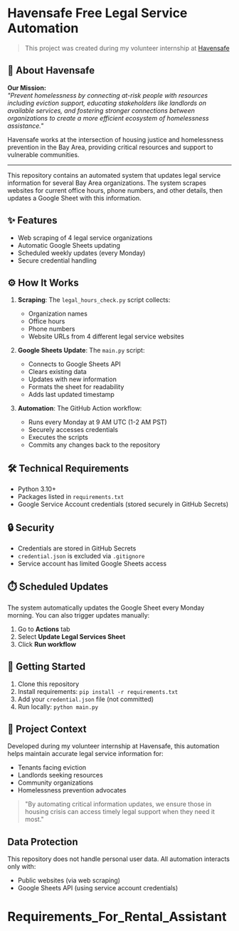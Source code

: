 # Havensafe Free Legal Service Automation

> This project was created during my volunteer internship at [Havensafe](https://havensafe.org)

## 🏢 About Havensafe
**Our Mission:**  
*"Prevent homelessness by connecting at-risk people with resources including eviction support, educating stakeholders like landlords on available services, and fostering stronger connections between organizations to create a more efficient ecosystem of homelessness assistance."*

Havensafe works at the intersection of housing justice and homelessness prevention in the Bay Area, providing critical resources and support to vulnerable communities.

---

This repository contains an automated system that updates legal service information for several Bay Area organizations. The system scrapes websites for current office hours, phone numbers, and other details, then updates a Google Sheet with this information.

## ✨ Features
- Web scraping of 4 legal service organizations
- Automatic Google Sheets updating
- Scheduled weekly updates (every Monday)
- Secure credential handling

## ⚙️ How It Works
1. **Scraping**: The `legal_hours_check.py` script collects:
   - Organization names
   - Office hours
   - Phone numbers
   - Website URLs
   from 4 different legal service websites

2. **Google Sheets Update**: The `main.py` script:
   - Connects to Google Sheets API
   - Clears existing data
   - Updates with new information
   - Formats the sheet for readability
   - Adds last updated timestamp

3. **Automation**: The GitHub Action workflow:
   - Runs every Monday at 9 AM UTC (1-2 AM PST)
   - Securely accesses credentials
   - Executes the scripts
   - Commits any changes back to the repository

## 🛠️ Technical Requirements
- Python 3.10+
- Packages listed in `requirements.txt`
- Google Service Account credentials (stored securely in GitHub Secrets)

## 🔒 Security
- Credentials are stored in GitHub Secrets
- `credential.json` is excluded via `.gitignore`
- Service account has limited Google Sheets access

## ⏱️ Scheduled Updates
The system automatically updates the Google Sheet every Monday morning. You can also trigger updates manually:
1. Go to **Actions** tab
2. Select **Update Legal Services Sheet**
3. Click **Run workflow**

## 🚀 Getting Started
1. Clone this repository
2. Install requirements: `pip install -r requirements.txt`
3. Add your `credential.json` file (not committed)
4. Run locally: `python main.py`

## 📝 Project Context
Developed during my volunteer internship at Havensafe, this automation helps maintain accurate legal service information for:
- Tenants facing eviction
- Landlords seeking resources
- Community organizations
- Homelessness prevention advocates

> "By automating critical information updates, we ensure those in housing crisis can access timely legal support when they need it most."

## Data Protection

This repository does not handle personal user data. All automation interacts only with:
- Public websites (via web scraping)
- Google Sheets API (using service account credentials)
# Requirements_For_Rental_Assistant

